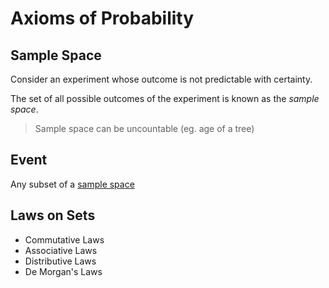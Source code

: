 # Axioms of Probability

## Sample Space
Consider an experiment whose outcome is not predictable with certainty.

The set of all possible outcomes of the experiment is known as the _sample space_.

> Sample space can be uncountable (eg. age of a tree)
## Event
Any subset of a [sample space](#sample-space)

## Laws on Sets
- Commutative Laws
- Associative Laws
- Distributive Laws
- De Morgan's Laws